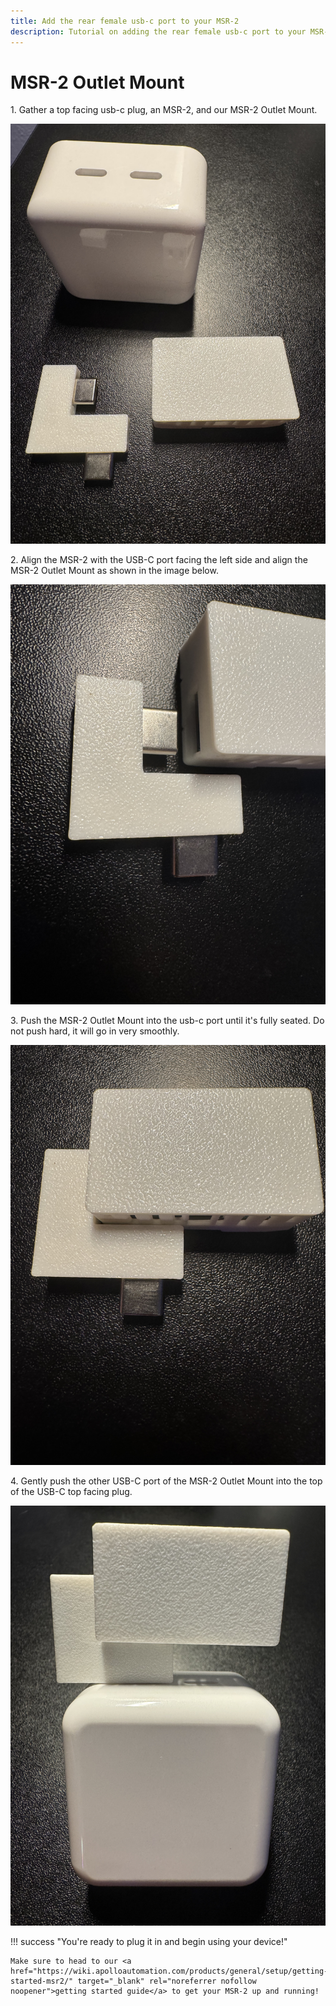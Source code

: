 ```yaml
---
title: Add the rear female usb-c port to your MSR-2
description: Tutorial on adding the rear female usb-c port to your MSR-2.
---
```

# MSR-2 Outlet Mount

1\. Gather a top facing usb-c plug, an MSR-2, and our MSR-2 Outlet Mount.

![](../../../../products/msr2/addons/assets/msr-2-outlet-mount-pic-1.jpg)

2\. Align the MSR-2 with the USB-C port facing the left side and align the MSR-2 Outlet Mount as shown in the image below.

![](../../../../products/msr2/addons/assets/msr-2-outlet-mount-pic-2.jpg)

3\. Push the MSR-2 Outlet Mount into the usb-c port until it's fully seated. Do not push hard, it will go in very smoothly.

![](../../../../products/msr2/addons/assets/msr-2-outlet-mount-pic-3.jpg)

4\. Gently push the other USB-C port of the MSR-2 Outlet Mount into the top of the USB-C top facing plug.

![](../../../../products/msr2/addons/assets/msr-2-outlet-mount-pic-4.jpg)

!!! success "You're ready to plug it in and begin using your device!"

    Make sure to head to our <a href="https://wiki.apolloautomation.com/products/general/setup/getting-started-msr2/" target="_blank" rel="noreferrer nofollow noopener">getting started guide</a> to get your MSR-2 up and running!